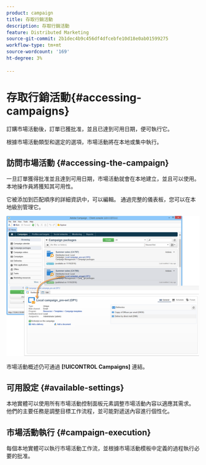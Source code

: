 ```yaml
---
product: campaign
title: 存取行銷活動
description: 存取行銷活動
feature: Distributed Marketing
source-git-commit: 2b1dec4b9c456df4dfcebfe10d18e0ab01599275
workflow-type: tm+mt
source-wordcount: '169'
ht-degree: 3%

---
```


# 存取行銷活動{#accessing-campaigns}



訂購市場活動後，訂單已獲批准，並且已達到可用日期，便可執行它。

根據市場活動類型和選定的選項，市場活動將在本地或集中執行。

## 訪問市場活動 {#accessing-the-campaign}

一旦訂單獲得批准並且達到可用日期，市場活動就會在本地建立，並且可以使用。 本地操作員將獲知其可用性。

它被添加到匹配順序的詳細資訊中，可以編輯。 通過完整的儀表板，您可以在本地級別管理它。

![](assets/mkg_dist_local_op_edit_new_op1.png)

市場活動概述仍可通過 **[!UICONTROL Campaigns]** 連結。

## 可用設定 {#available-settings}

本地實體可以使用所有市場活動控制面板元素調整市場活動內容以適應其需求。 他們的主要任務是調整目標工作流程，並可能對遞送內容進行個性化。

## 市場活動執行 {#campaign-execution}

每個本地實體可以執行市場活動工作流，並根據市場活動模板中定義的過程執行必要的批准。

